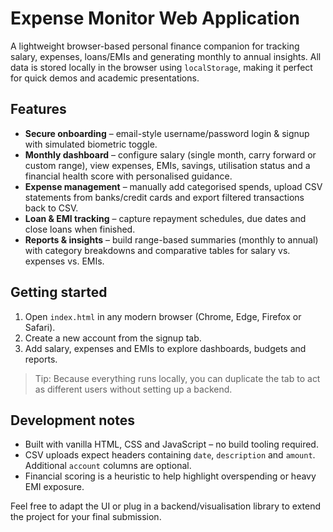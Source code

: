 # Expense Monitor Web Application

A lightweight browser-based personal finance companion for tracking salary, expenses, loans/EMIs and generating monthly to annual insights. All data is stored locally in the browser using `localStorage`, making it perfect for quick demos and academic presentations.

## Features

- **Secure onboarding** – email-style username/password login & signup with simulated biometric toggle.
- **Monthly dashboard** – configure salary (single month, carry forward or custom range), view expenses, EMIs, savings, utilisation status and a financial health score with personalised guidance.
- **Expense management** – manually add categorised spends, upload CSV statements from banks/credit cards and export filtered transactions back to CSV.
- **Loan & EMI tracking** – capture repayment schedules, due dates and close loans when finished.
- **Reports & insights** – build range-based summaries (monthly to annual) with category breakdowns and comparative tables for salary vs. expenses vs. EMIs.

## Getting started

1. Open `index.html` in any modern browser (Chrome, Edge, Firefox or Safari).
2. Create a new account from the signup tab.
3. Add salary, expenses and EMIs to explore dashboards, budgets and reports.

> Tip: Because everything runs locally, you can duplicate the tab to act as different users without setting up a backend.

## Development notes

- Built with vanilla HTML, CSS and JavaScript – no build tooling required.
- CSV uploads expect headers containing `date`, `description` and `amount`. Additional `account` columns are optional.
- Financial scoring is a heuristic to help highlight overspending or heavy EMI exposure.

Feel free to adapt the UI or plug in a backend/visualisation library to extend the project for your final submission.
